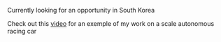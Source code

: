 Currently looking for an opportunity in South Korea

Check out this [video](https://www.youtube.com/watch?v=0OcZP9ZBbx8) for an exemple of my work on a scale autonomous racing car
